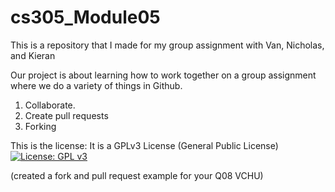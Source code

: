 # cs305_Module05
This is a repository that I made for my group assignment with Van, Nicholas, and Kieran

Our project is about learning how to work together on a group assignment where we do a variety of things in Github.
  1. Collaborate.
  2. Create pull requests
  3. Forking


This is the license: It is a GPLv3 License (General Public License)
[![License: GPL v3](https://img.shields.io/badge/License-GPLv3-blue.svg)](https://www.gnu.org/licenses/gpl-3.0)


(created a fork and pull request example for your Q08 VCHU)
